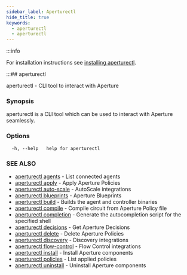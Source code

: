 ```yaml
---
sidebar_label: Aperturectl
hide_title: true
keywords:
  - aperturectl
  - aperturectl
---
```


<!-- markdownlint-disable -->

:::info

For installation instructions see [installing aperturectl](/get-started/installation/aperture-cli/aperture-cli.md).

:::## aperturectl

aperturectl - CLI tool to interact with Aperture

### Synopsis

aperturectl is a CLI tool which can be used to interact with Aperture seamlessly.

### Options

```
  -h, --help   help for aperturectl
```

### SEE ALSO

- [aperturectl agents](/reference/aperturectl/agents/agents.md) - List connected agents
- [aperturectl apply](/reference/aperturectl/apply/apply.md) - Apply Aperture Policies
- [aperturectl auto-scale](/reference/aperturectl/auto-scale/auto-scale.md) - AutoScale integrations
- [aperturectl blueprints](/reference/aperturectl/blueprints/blueprints.md) - Aperture Blueprints
- [aperturectl build](/reference/aperturectl/build/build.md) - Builds the agent and controller binaries
- [aperturectl compile](/reference/aperturectl/compile/compile.md) - Compile circuit from Aperture Policy file
- [aperturectl completion](/reference/aperturectl/completion/completion.md) - Generate the autocompletion script for the specified shell
- [aperturectl decisions](/reference/aperturectl/decisions/decisions.md) - Get Aperture Decisions
- [aperturectl delete](/reference/aperturectl/delete/delete.md) - Delete Aperture Policies
- [aperturectl discovery](/reference/aperturectl/discovery/discovery.md) - Discovery integrations
- [aperturectl flow-control](/reference/aperturectl/flow-control/flow-control.md) - Flow Control integrations
- [aperturectl install](/reference/aperturectl/install/install.md) - Install Aperture components
- [aperturectl policies](/reference/aperturectl/policies/policies.md) - List applied policies
- [aperturectl uninstall](/reference/aperturectl/uninstall/uninstall.md) - Uninstall Aperture components
